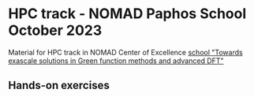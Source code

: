 # HPC track - NOMAD Paphos School October 2023

Material for HPC track in NOMAD Center of Excellence [school "Towards exascale solutions in Green function methods and advanced DFT"](https://nomad-coe.eu/paphos-home)

## Hands-on exercises


